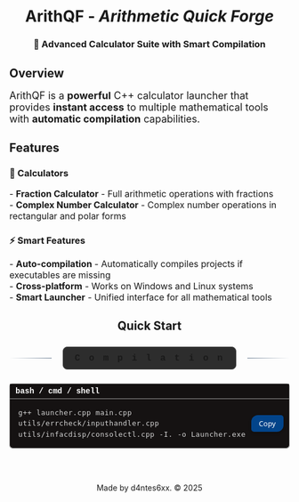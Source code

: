 <h1 align = center> 
    <b>ArithQF</b> - <i>Arithmetic Quick Forge</i>
</h1>

<h3 align = center> 
    🚀 <b>Advanced Calculator Suite with Smart Compilation</b>
</h3>

<body>
<h2> Overview </h2>
<div>
    <font size = "4">
    ArithQF is a <b>powerful</b> C++ calculator launcher that provides <b>instant access</b> to multiple mathematical tools with <b>automatic compilation</b> capabilities.
    </font>
</div>

<h2> Features </h2> 

<h3> 🧮 Calculators </h3>
<div>
    <font size = "3">
    - <b>Fraction Calculator</b> - Full arithmetic operations with fractions<br>
    - <b>Complex Number Calculator</b> - Complex number operations in rectangular and polar forms
    </font>
</div>

<h3>⚡ Smart Features </h3>
    <div>
    <font size = "3">
      - <b>Auto-compilation</b> - Automatically compiles projects if executables are missing<br>
      - <b>Cross-platform</b> - Works on Windows and Linux systems<br>
      - <b>Smart Launcher</b> - Unified interface for all mathematical tools
    </font>
</div>

<h2 align = center> <b>Quick Start</b> </h2>

<div style="display: flex; align-items: center; justify-content: center; gap: 20px; margin: 25px 0;">
    <div style="flex: 1; height: 1px; background: linear-gradient(90deg, transparent, #62768cff);"></div>
    <h3 style="letter-spacing: 3px; 
               padding: 10px 20px; 
               background: #2d2d2d; 
               border-radius: 8px; 
               font-family: 'Courier New', monospace; 
               margin: 0;
               border: 1px solid #444;">
        C o m p i l a t i o n
    </h3>
    <div style="flex: 1; height: 1px; background: linear-gradient(90deg, #62768cff, transparent);"></div>
</div>

<div style="border: 1px solid #9a9a9aff; border-radius: 5px;">
<div style="background: #141111ff; padding: 5px 10px; border-bottom: 1px solid #9a9a9aff; font-family: 'Courier New', monospace; font-size: 14px; color: #fff; font-weight: bold;">
    bash / cmd / shell
</div>
<div style="position: relative;">
<pre style="background: #151212ff; padding: 15px 60px 15px 15px; border-radius: 0 0 5px 5px; overflow-x: auto; font-family: 'Fira Code', monospace; font-size: 15px; line-height: 1.5; color: #d4d4d4; margin: 0; letter-spacing: 0.5px; white-space: pre-wrap; word-wrap: break-word;">
<code id="codeBlock">g++ launcher.cpp main.cpp utils/errcheck/inputhandler.cpp utils/infacdisp/consolectl.cpp -I. -o Launcher.exe</code>
</pre>
<button style="position: absolute; top: 50%; right: 10px; transform: translateY(-50%); 
background: #02448aff; color: white; border: none; 
padding: 6px 14px; border-radius: 12px 5px 12px 5px; 
cursor: pointer; font-family: 'Segoe UI', Tahoma, sans-serif; 
box-shadow: 0 2px 5px rgba(0,0,0,0.2); font-size: 13px;" 
onclick="navigator.clipboard.writeText(document.getElementById('codeBlock').textContent)" 
onmouseover="this.style.transform='translateY(-50%) scale(1.05)'; this.style.background='#0366b3'; this.style.boxShadow='0 0 12px rgba(3, 102, 179, 0.8)'" 
onmouseout="this.style.transform='translateY(-50%) scale(1)'; this.style.background='#02448aff'; this.style.boxShadow='0 2px 5px rgba(0,0,0,0.2)'">Copy</button>
</div>
</div>

<br><br>

<footer id="page-footer" align = center>
    Made by d4ntes6xx.
    © 2025    
</footer>